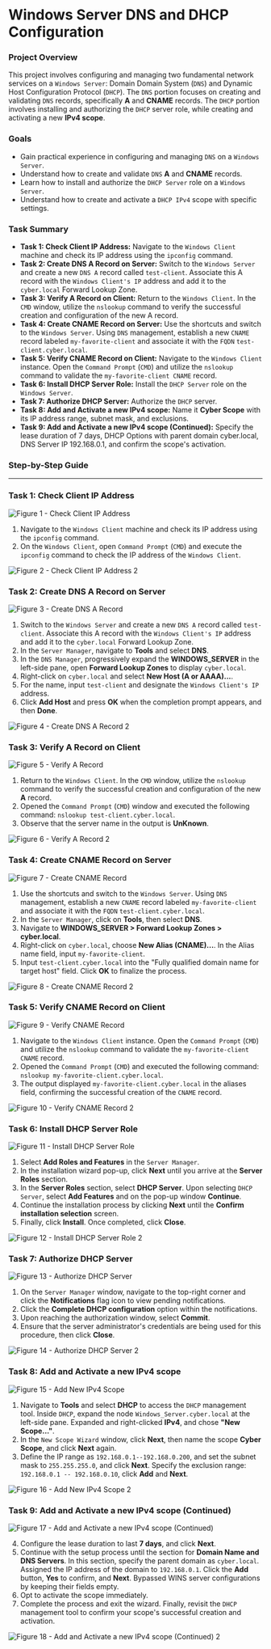 # Windows Server DNS and DHCP Configuration

### Project Overview
This project involves configuring and managing two fundamental network services on a `Windows Server`: Domain Domain System (`DNS`) and Dynamic Host Configuration Protocol (`DHCP`). The `DNS` portion focuses on creating and validating `DNS` records, specifically **A** and **CNAME** records. The `DHCP` portion involves installing and authorizing the `DHCP` server role, while creating and activating a new **IPv4 scope**.

### Goals
* Gain practical experience in configuring and managing `DNS` on a `Windows Server`.
* Understand how to create and validate `DNS` **A** and **CNAME** records.
* Learn how to install and authorize the `DHCP Server` role on a `Windows Server`.
* Understand how to create and activate a `DHCP IPv4` scope with specific settings.

### Task Summary
* **Task 1: Check Client IP Address:** Navigate to the `Windows Client` machine and check its IP address using the `ipconfig` command.
* **Task 2: Create DNS A Record on Server:** Switch to the `Windows Server` and create a new `DNS A` record called `test-client`. Associate this A record with the `Windows Client's IP` address and add it to the `cyber.local` Forward Lookup Zone.
* **Task 3: Verify A Record on Client:** Return to the `Windows Client`. In the `CMD` window, utilize the `nslookup` command to verify the successful creation and configuration of the new A record.
* **Task 4: Create CNAME Record on Server:** Use the shortcuts and switch to the `Windows Server`. Using `DNS` management, establish a new `CNAME` record labeled `my-favorite-client` and associate it with the `FQDN` `test-client.cyber.local`.
* **Task 5: Verify CNAME Record on Client:** Navigate to the `Windows Client` instance. Open the `Command Prompt` (`CMD`) and utilize the `nslookup` command to validate the `my-favorite-client CNAME` record.
* **Task 6: Install DHCP Server Role:** Install the `DHCP Server` role on the `Windows Server`.
* **Task 7: Authorize DHCP Server:** Authorize the `DHCP` server.
* **Task 8: Add and Activate a new IPv4 scope:** Name it **Cyber Scope** with its IP address range, subnet mask, and exclusions.
* **Task 9: Add and Activate a new IPv4 scope (Continued):** Specify the lease duration of 7 days, DHCP Options with parent domain cyber.local, DNS Server IP 192.168.0.1, and confirm the scope's activation.

### Step-by-Step Guide

---

### Task 1: Check Client IP Address

![Figure 1 - Check Client IP Address](https://github.com/iagsalazar1-cs/System-Administration-Projects/blob/main/03-Configuring-DNS-and-DHCP-in-Windows-Server/images/Figure01_check_client_ip_address.png)

1. Navigate to the `Windows Client` machine and check its IP address using the `ipconfig` command.
2. On the `Windows Client`, open `Command Prompt` (`CMD`) and execute the `ipconfig` command to check the IP address of the `Windows Client`.

![Figure 2 - Check Client IP Address 2](https://github.com/iagsalazar1-cs/System-Administration-Projects/blob/main/03-Configuring-DNS-and-DHCP-in-Windows-Server/images/Figure02_check_client_ip_address_2.png)

### Task 2: Create DNS A Record on Server

![Figure 3 - Create DNS A Record](https://github.com/iagsalazar1-cs/System-Administration-Projects/blob/main/03-Configuring-DNS-and-DHCP-in-Windows-Server/images/Figure03_create_dns_a_record.png)

1. Switch to the `Windows Server` and create a new `DNS A` record called `test-client`. Associate this A record with the `Windows Client's IP` address and add it to the `cyber.local` Forward Lookup Zone.
2. In the `Server Manager`, navigate to **Tools** and select **DNS**.
3. In the `DNS Manager`, progressively expand the **WINDOWS_SERVER** in the left-side pane, open **Forward Lookup Zones** to display `cyber.local`.
4. Right-click on `cyber.local` and select **New Host (A or AAAA)...**.
5. For the name, input `test-client` and designate the `Windows Client's IP` address.
6. Click **Add Host** and press **OK** when the completion prompt appears, and then **Done**.

![Figure 4 - Create DNS A Record 2](https://github.com/iagsalazar1-cs/System-Administration-Projects/blob/main/03-Configuring-DNS-and-DHCP-in-Windows-Server/images/Figure04_create_dns_a_record_2.png)

### Task 3: Verify A Record on Client

![Figure 5 - Verify A Record](https://github.com/iagsalazar1-cs/System-Administration-Projects/blob/main/03-Configuring-DNS-and-DHCP-in-Windows-Server/images/Figure05_verify_a_record.png)

1. Return to the `Windows Client`. In the `CMD` window, utilize the `nslookup` command to verify the successful creation and configuration of the new **A** record.
2. Opened the `Command Prompt` (`CMD`) window and executed the following command: `nslookup test-client.cyber.local`.
3. Observe that the server name in the output is **UnKnown**.

![Figure 6 - Verify A Record 2](https://github.com/iagsalazar1-cs/System-Administration-Projects/blob/main/03-Configuring-DNS-and-DHCP-in-Windows-Server/images/Figure06_verify_a_record_2.png)

### Task 4: Create CNAME Record on Server

![Figure 7 - Create CNAME Record](https://github.com/iagsalazar1-cs/System-Administration-Projects/blob/main/03-Configuring-DNS-and-DHCP-in-Windows-Server/images/Figure07_create_cname_record.png)

1. Use the shortcuts and switch to the `Windows Server`. Using `DNS` management, establish a new `CNAME` record labeled `my-favorite-client` and associate it with the `FQDN` `test-client.cyber.local`.
2. In the `Server Manager`, click on **Tools**, then select **DNS**.
3. Navigate to **WINDOWS_SERVER > Forward Lookup Zones > cyber.local**.
4. Right-click on `cyber.local`, choose **New Alias (CNAME)...**. In the Alias name field, input `my-favorite-client`.
5. Input `test-client.cyber.local` into the "Fully qualified domain name for target host" field. Click **OK** to finalize the process.

![Figure 8 - Create CNAME Record 2](https://github.com/iagsalazar1-cs/System-Administration-Projects/blob/main/03-Configuring-DNS-and-DHCP-in-Windows-Server/images/Figure08_create_cname_record_2.png)

### Task 5: Verify CNAME Record on Client

![Figure 9 - Verify CNAME Record](https://github.com/iagsalazar1-cs/System-Administration-Projects/blob/main/03-Configuring-DNS-and-DHCP-in-Windows-Server/images/Figure09_verify_cname_record.png)

1. Navigate to the `Windows Client` instance. Open the `Command Prompt` (`CMD`) and utilize the `nslookup` command to validate the `my-favorite-client CNAME` record.
2. Opened the `Command Prompt` (`CMD`) and executed the following command: `nslookup my-favorite-client.cyber.local`.
3. The output displayed `my-favorite-client.cyber.local` in the aliases field, confirming the successful creation of the `CNAME` record.

![Figure 10 - Verify CNAME Record 2](https://github.com/iagsalazar1-cs/System-Administration-Projects/blob/main/03-Configuring-DNS-and-DHCP-in-Windows-Server/images/Figure10_verify_cname_record_2.png)

### Task 6: Install DHCP Server Role

![Figure 11 - Install DHCP Server Role](https://github.com/iagsalazar1-cs/System-Administration-Projects/blob/main/03-Configuring-DNS-and-DHCP-in-Windows-Server/images/Figure11_install_dhcp_role.png)

1. Select **Add Roles and Features** in the `Server Manager`.
2. In the installation wizard pop-up, click **Next** until you arrive at the **Server Roles** section.
3. In the **Server Roles** section, select **DHCP Server**. Upon selecting `DHCP Server`, select **Add Features** and on the pop-up window **Continue**.
4. Continue the installation process by clicking **Next** until the **Confirm installation selection** screen.
5. Finally, click **Install**. Once completed, click **Close**.

![Figure 12 - Install DHCP Server Role 2](https://github.com/iagsalazar1-cs/System-Administration-Projects/blob/main/03-Configuring-DNS-and-DHCP-in-Windows-Server/images/Figure12_install_dhcp_role_2.png)

### Task 7: Authorize DHCP Server

![Figure 13 - Authorize DHCP Server](https://github.com/iagsalazar1-cs/System-Administration-Projects/blob/main/03-Configuring-DNS-and-DHCP-in-Windows-Server/images/Figure13_authorize_dhcp_server.png)

1. On the `Server Manager` window, navigate to the top-right corner and click the **Notifications** flag icon to view pending notifications.
2. Click the **Complete DHCP configuration** option within the notifications.
3. Upon reaching the authorization window, select **Commit**.
4. Ensure that the server administrator's credentials are being used for this procedure, then click **Close**.

![Figure 14 - Authorize DHCP Server 2](https://github.com/iagsalazar1-cs/System-Administration-Projects/blob/main/03-Configuring-DNS-and-DHCP-in-Windows-Server/images/Figure14_authorize_dhcp_server_2.png)

### Task 8: Add and Activate a new IPv4 scope

![Figure 15 - Add New IPv4 Scope](https://github.com/iagsalazar1-cs/System-Administration-Projects/blob/main/03-Configuring-DNS-and-DHCP-in-Windows-Server/images/Figure15_add_new_ipv4_scope.png)

1. Navigate to **Tools** and select **DHCP** to access the `DHCP` management tool. Inside `DHCP`, expand the node `Windows_Server.cyber.local` at the left-side pane. Expanded and right-clicked **IPv4**, and chose **"New Scope..."**.
2. In the `New Scope Wizard` window, click **Next**, then name the scope **Cyber Scope**, and click **Next** again.
3. Define the IP range as `192.168.0.1--192.168.0.200`, and set the subnet mask to `255.255.255.0`, and click **Next**. Specify the exclusion range: `192.168.0.1 -- 192.168.0.10`, click **Add** and **Next**.

![Figure 16 - Add New IPv4 Scope 2](https://github.com/iagsalazar1-cs/System-Administration-Projects/blob/main/03-Configuring-DNS-and-DHCP-in-Windows-Server/images/Figure16_add_new_ipv4_scope_2.png)

### Task 9: Add and Activate a new IPv4 scope (Continued)

![Figure 17 - Add and Activate a new IPv4 scope (Continued)](https://github.com/iagsalazar1-cs/System-Administration-Projects/blob/main/03-Configuring-DNS-and-DHCP-in-Windows-Server/images/Figure17_add_new_ipv4_scope_continued.png)

4. Configure the lease duration to last **7 days**, and click **Next**.
5. Continue with the setup process until the section for **Domain Name and DNS Servers**. In this section, specify the parent domain as `cyber.local`. Assigned the IP address of the domain to `192.168.0.1`. Click the **Add** button, **Yes** to confirm, and **Next**. Bypassed WINS server configurations by keeping their fields empty.
6. Opt to activate the scope immediately.
7. Complete the process and exit the wizard. Finally, revisit the `DHCP` management tool to confirm your scope's successful creation and activation.

![Figure 18 - Add and Activate a new IPv4 scope (Continued) 2](https://github.com/iagsalazar1-cs/System-Administration-Projects/blob/main/03-Configuring-DNS-and-DHCP-in-Windows-Server/images/Figure18_add_new_ipv4_scope_continued_2.png)

